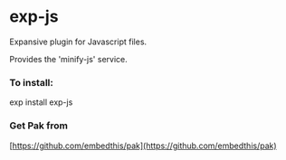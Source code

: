 exp-js
===

Expansive plugin for Javascript files.

Provides the 'minify-js' service.

### To install:

exp install exp-js

### Get Pak from

[https://github.com/embedthis/pak](https://github.com/embedthis/pak)
